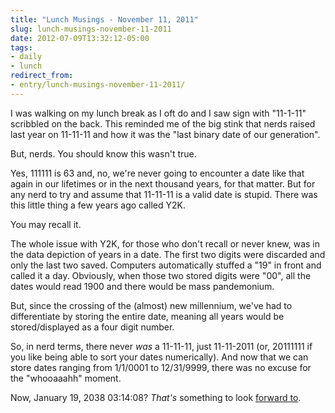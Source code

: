 ```yaml
---
title: "Lunch Musings - November 11, 2011"
slug: lunch-musings-november-11-2011
date: 2012-07-09T13:32:12-05:00
tags:
- daily
- lunch
redirect_from:
- entry/lunch-musings-november-11-2011/
---
```

I was walking on my lunch break as I oft do and I saw sign with "11-1-11" scribbled on the back. This reminded me of the big stink that nerds raised last year on 11-11-11 and how it was the "last binary date of our generation".

But, nerds. You should know this wasn't true.

Yes, 111111 is 63 and, no, we're never going to encounter a date like that again in our lifetimes or in the next thousand years, for that matter. But for any nerd to try and assume that 11-11-11 is a valid date is stupid. There was this little thing a few years ago called Y2K.

You may recall it.

The whole issue with Y2K, for those who don't recall or never knew, was in the data depiction of years in a date. The first two digits were discarded and only the last two saved. Computers automatically stuffed a "19" in front and called it a day. Obviously, when those two stored digits were "00", all the dates would read 1900 and there would be mass pandemonium.

But, since the crossing of the (almost) new millennium, we've had to differentiate by storing the entire date, meaning all years would be stored/displayed as a four digit number.

So, in nerd terms, there never _was_ a 11-11-11, just 11-11-2011 (or, 20111111 if you like being able to sort your dates numerically). And now that we can store dates ranging from 1/1/0001 to 12/31/9999, there was no excuse for the "whooaaahh" moment.

Now, January 19, 2038 03:14:08? _That's_ something to look [forward to](http://en.wikipedia.org/wiki/Year_2038_problem).
